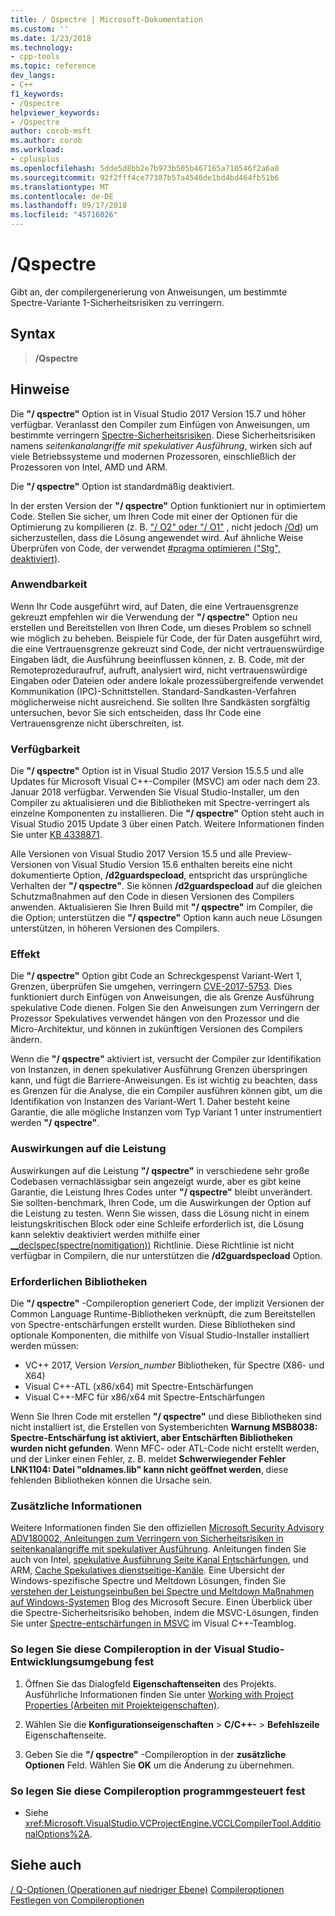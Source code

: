 ```yaml
---
title: / Qspectre | Microsoft-Dokumentation
ms.custom: ''
ms.date: 1/23/2018
ms.technology:
- cpp-tools
ms.topic: reference
dev_langs:
- C++
f1_keywords:
- /Qspectre
helpviewer_keywords:
- /Qspectre
author: corob-msft
ms.author: corob
ms.workload:
- cplusplus
ms.openlocfilehash: 5dde5d8bb2e7b973b505b467165a710546f2a6a0
ms.sourcegitcommit: 92f2fff4ce77387b57a4546de1bd4bd464fb51b6
ms.translationtype: MT
ms.contentlocale: de-DE
ms.lasthandoff: 09/17/2018
ms.locfileid: "45716026"
---
```

# <a name="qspectre"></a>/Qspectre

Gibt an, der compilergenerierung von Anweisungen, um bestimmte Spectre-Variante 1-Sicherheitsrisiken zu verringern.

## <a name="syntax"></a>Syntax

> **/Qspectre**

## <a name="remarks"></a>Hinweise

Die **"/ qspectre"** Option ist in Visual Studio 2017 Version 15.7 und höher verfügbar. Veranlasst den Compiler zum Einfügen von Anweisungen, um bestimmte verringern [Spectre-Sicherheitsrisiken](https://spectreattack.com/spectre.pdf). Diese Sicherheitsrisiken namens *seitenkanalangriffe mit spekulativer Ausführung*, wirken sich auf viele Betriebssysteme und modernen Prozessoren, einschließlich der Prozessoren von Intel, AMD und ARM.

Die **"/ qspectre"** Option ist standardmäßig deaktiviert.

In der ersten Version der **"/ qspectre"** Option funktioniert nur in optimiertem Code. Stellen Sie sicher, um Ihren Code mit einer der Optionen für die Optimierung zu kompilieren (z. B. ["/ O2" oder "/ O1"](o1-o2-minimize-size-maximize-speed.md) , nicht jedoch [/Od](od-disable-debug.md)) um sicherzustellen, dass die Lösung angewendet wird. Auf ähnliche Weise Überprüfen von Code, der verwendet [#pragma optimieren ("Stg", deaktiviert)](../../preprocessor/optimize.md).

### <a name="applicability"></a>Anwendbarkeit

Wenn Ihr Code ausgeführt wird, auf Daten, die eine Vertrauensgrenze gekreuzt empfehlen wir die Verwendung der **"/ qspectre"** Option neu erstellen und Bereitstellen von Ihren Code, um dieses Problem so schnell wie möglich zu beheben. Beispiele für Code, der für Daten ausgeführt wird, die eine Vertrauensgrenze gekreuzt sind Code, der nicht vertrauenswürdige Eingaben lädt, die Ausführung beeinflussen können, z. B. Code, mit der Remoteprozeduraufruf, aufruft, analysiert wird, nicht vertrauenswürdige Eingaben oder Dateien oder andere lokale prozessübergreifende verwendet Kommunikation (IPC)-Schnittstellen. Standard-Sandkasten-Verfahren möglicherweise nicht ausreichend. Sie sollten Ihre Sandkästen sorgfältig untersuchen, bevor Sie sich entscheiden, dass Ihr Code eine Vertrauensgrenze nicht überschreiten, ist.

### <a name="availability"></a>Verfügbarkeit

Die **"/ qspectre"** Option ist in Visual Studio 2017 Version 15.5.5 und alle Updates für Microsoft Visual C++-Compiler (MSVC) am oder nach dem 23. Januar 2018 verfügbar. Verwenden Sie Visual Studio-Installer, um den Compiler zu aktualisieren und die Bibliotheken mit Spectre-verringert als einzelne Komponenten zu installieren. Die **"/ qspectre"** Option steht auch in Visual Studio 2015 Update 3 über einen Patch. Weitere Informationen finden Sie unter [KB 4338871](https://support.microsoft.com/help/4338871).

Alle Versionen von Visual Studio 2017 Version 15.5 und alle Preview-Versionen von Visual Studio Version 15.6 enthalten bereits eine nicht dokumentierte Option, **/d2guardspecload**, entspricht das ursprüngliche Verhalten der **"/ qspectre"**. Sie können **/d2guardspecload** auf die gleichen Schutzmaßnahmen auf den Code in diesen Versionen des Compilers anwenden. Aktualisieren Sie Ihren Build mit **"/ qspectre"** im Compiler, die die Option; unterstützen die **"/ qspectre"** Option kann auch neue Lösungen unterstützen, in höheren Versionen des Compilers.

### <a name="effect"></a>Effekt

Die **"/ qspectre"** Option gibt Code an Schreckgespenst Variant-Wert 1, Grenzen, überprüfen Sie umgehen, verringern [CVE-2017-5753](https://nvd.nist.gov/vuln/detail/CVE-2017-5753). Dies funktioniert durch Einfügen von Anweisungen, die als Grenze Ausführung spekulative Code dienen. Folgen Sie den Anweisungen zum Verringern der Prozessor Spekulatives verwendet hängen von den Prozessor und die Micro-Architektur, und können in zukünftigen Versionen des Compilers ändern.

Wenn die **"/ qspectre"** aktiviert ist, versucht der Compiler zur Identifikation von Instanzen, in denen spekulativer Ausführung Grenzen überspringen kann, und fügt die Barriere-Anweisungen. Es ist wichtig zu beachten, dass es Grenzen für die Analyse, die ein Compiler ausführen können gibt, um die Identifikation von Instanzen des Variant-Wert 1. Daher besteht keine Garantie, die alle mögliche Instanzen vom Typ Variant 1 unter instrumentiert werden **"/ qspectre"**.

### <a name="performance-impact"></a>Auswirkungen auf die Leistung

Auswirkungen auf die Leistung **"/ qspectre"** in verschiedene sehr große Codebasen vernachlässigbar sein angezeigt wurde, aber es gibt keine Garantie, die Leistung Ihres Codes unter **"/ qspectre"** bleibt unverändert. Sie sollten-benchmark, Ihren Code, um die Auswirkungen der Option auf die Leistung zu testen. Wenn Sie wissen, dass die Lösung nicht in einem leistungskritischen Block oder eine Schleife erforderlich ist, die Lösung kann selektiv deaktiviert werden mithilfe einer [__declspec(spectre(nomitigation))](../../cpp/spectre.md) Richtlinie. Diese Richtlinie ist nicht verfügbar in Compilern, die nur unterstützen die **/d2guardspecload** Option.

### <a name="required-libraries"></a>Erforderlichen Bibliotheken

Die **"/ qspectre"** -Compileroption generiert Code, der implizit Versionen der Common Language Runtime-Bibliotheken verknüpft, die zum Bereitstellen von Spectre-entschärfungen erstellt wurden. Diese Bibliotheken sind optionale Komponenten, die mithilfe von Visual Studio-Installer installiert werden müssen:

- VC++ 2017, Version *Version_number* Bibliotheken, für Spectre (X86- und X64)
- Visual C++-ATL (x86/x64) mit Spectre-Entschärfungen
- Visual C++-MFC für x86/x64 mit Spectre-Entschärfungen

Wenn Sie Ihren Code mit erstellen **"/ qspectre"** und diese Bibliotheken sind nicht installiert ist, die Erstellen von Systemberichten **Warnung MSB8038: Spectre-Entschärfung ist aktiviert, aber Entschärften Bibliotheken wurden nicht gefunden**. Wenn MFC- oder ATL-Code nicht erstellt werden, und der Linker einen Fehler, z. B. meldet **Schwerwiegender Fehler LNK1104: Datei "oldnames.lib" kann nicht geöffnet werden**, diese fehlenden Bibliotheken können die Ursache sein.

### <a name="additional-information"></a>Zusätzliche Informationen

Weitere Informationen finden Sie den offiziellen [Microsoft Security Advisory ADV180002, Anleitungen zum Verringern von Sicherheitsrisiken in seitenkanalangriffe mit spekulativer Ausführung](https://portal.msrc.microsoft.com/en-US/security-guidance/advisory/ADV180002). Anleitungen finden Sie auch von Intel, [spekulative Ausführung Seite Kanal Entschärfungen](https://software.intel.com/sites/default/files/managed/c5/63/336996-Speculative-Execution-Side-Channel-Mitigations.pdf), und ARM, [Cache Spekulatives dienstseitige-Kanäle](https://developer.arm.com/-/media/Files/pdf/Cache_Speculation_Side-channels.pdf). Eine Übersicht der Windows-spezifische Spectre und Meltdown Lösungen, finden Sie [verstehen der Leistungseinbußen bei Spectre und Meltdown Maßnahmen auf Windows-Systemen](https://cloudblogs.microsoft.com/microsoftsecure/2018/01/09/understanding-the-performance-impact-of-spectre-and-meltdown-mitigations-on-windows-systems/) Blog des Microsoft Secure. Einen Überblick über die Spectre-Sicherheitsrisiko behoben, indem die MSVC-Lösungen, finden Sie unter [Spectre-entschärfungen in MSVC](https://blogs.msdn.microsoft.com/vcblog/2018/01/15/spectre-mitigations-in-msvc./) im Visual C++-Teamblog.

### <a name="to-set-this-compiler-option-in-the-visual-studio-development-environment"></a>So legen Sie diese Compileroption in der Visual Studio-Entwicklungsumgebung fest

1. Öffnen Sie das Dialogfeld **Eigenschaftenseiten** des Projekts. Ausführliche Informationen finden Sie unter [Working with Project Properties (Arbeiten mit Projekteigenschaften)](../../ide/working-with-project-properties.md).

1. Wählen Sie die **Konfigurationseigenschaften** > **C/C++-** > **Befehlszeile** Eigenschaftenseite.

1. Geben Sie die **"/ qspectre"** -Compileroption in der **zusätzliche Optionen** Feld. Wählen Sie **OK** um die Änderung zu übernehmen.

### <a name="to-set-this-compiler-option-programmatically"></a>So legen Sie diese Compileroption programmgesteuert fest

- Siehe <xref:Microsoft.VisualStudio.VCProjectEngine.VCCLCompilerTool.AdditionalOptions%2A>.

## <a name="see-also"></a>Siehe auch

[/ Q-Optionen (Operationen auf niedriger Ebene)](../../build/reference/q-options-low-level-operations.md)
[Compileroptionen](../../build/reference/compiler-options.md)<br/>
[Festlegen von Compileroptionen](../../build/reference/setting-compiler-options.md)
